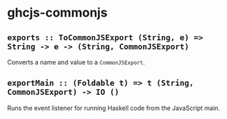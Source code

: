 # ghcjs-commonjs
## `exports :: ToCommonJSExport (String, e) => String -> e -> (String, CommonJSExport)`
Converts a name and value to a `CommonJSExport`.

## `exportMain :: (Foldable t) => t (String, CommonJSExport) -> IO ()`
Runs the event listener for running Haskell code from the JavaScript main.
